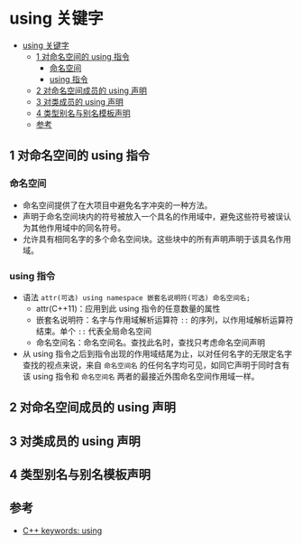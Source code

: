 # using 关键字

- [using 关键字](#using-%E5%85%B3%E9%94%AE%E5%AD%97)
  - [1 对命名空间的 using 指令](#1-%E5%AF%B9%E5%91%BD%E5%90%8D%E7%A9%BA%E9%97%B4%E7%9A%84-using-%E6%8C%87%E4%BB%A4)
    - [命名空间](#%E5%91%BD%E5%90%8D%E7%A9%BA%E9%97%B4)
    - [using 指令](#using-%E6%8C%87%E4%BB%A4)
  - [2 对命名空间成员的 using 声明](#2-%E5%AF%B9%E5%91%BD%E5%90%8D%E7%A9%BA%E9%97%B4%E6%88%90%E5%91%98%E7%9A%84-using-%E5%A3%B0%E6%98%8E)
  - [3 对类成员的 using 声明](#3-%E5%AF%B9%E7%B1%BB%E6%88%90%E5%91%98%E7%9A%84-using-%E5%A3%B0%E6%98%8E)
  - [4 类型别名与别名模板声明](#4-%E7%B1%BB%E5%9E%8B%E5%88%AB%E5%90%8D%E4%B8%8E%E5%88%AB%E5%90%8D%E6%A8%A1%E6%9D%BF%E5%A3%B0%E6%98%8E)
  - [参考](#%E5%8F%82%E8%80%83)

## 1 对命名空间的 using 指令

### 命名空间

- 命名空间提供了在大项目中避免名字冲突的一种方法。
- 声明于命名空间块内的符号被放入一个具名的作用域中，避免这些符号被误认为其他作用域中的同名符号。
- 允许具有相同名字的多个命名空间块。这些块中的所有声明声明于该具名作用域。

### using 指令

- 语法 `attr(可选) using namespace 嵌套名说明符(可选) 命名空间名;`
  - attr(C++11)：应用到此 using 指令的任意数量的属性
  - 嵌套名说明符：名字与作用域解析运算符 `::` 的序列，以作用域解析运算符结束。单个 `::` 代表全局命名空间
  - 命名空间名：命名空间名。查找此名时，查找只考虑命名空间声明
- 从 using 指令之后到指令出现的作用域结尾为止，以对任何名字的无限定名字查找的视点来说，来自 `命名空间名` 的任何名字均可见，如同它声明于同时含有该 using 指令和 `命名空间名` 两者的最接近外围命名空间作用域一样。

## 2 对命名空间成员的 using 声明

## 3 对类成员的 using 声明

## 4 类型别名与别名模板声明

## 参考

- [C++ keywords: using](https://en.cppreference.com/w/cpp/keyword/using)
